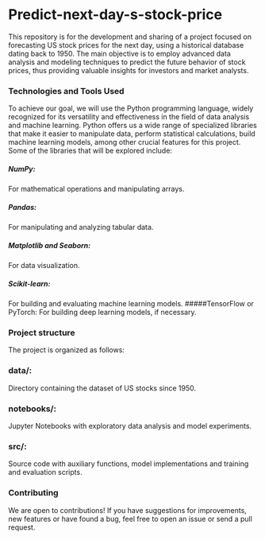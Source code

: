 # Predict-next-day-s-stock-price


This repository is for the development and sharing of a project focused on forecasting US stock prices for the next day, using a historical database dating back to 1950. The main objective is to employ advanced data analysis and modeling techniques to predict the future behavior of stock prices, thus providing valuable insights for investors and market analysts.

### Technologies and Tools Used

To achieve our goal, we will use the Python programming language, widely recognized for its versatility and effectiveness in the field of data analysis and machine learning. Python offers us a wide range of specialized libraries that make it easier to manipulate data, perform statistical calculations, build machine learning models, among other crucial features for this project. Some of the libraries that will be explored include:

##### NumPy: 
For mathematical operations and manipulating arrays.
##### Pandas: 
For manipulating and analyzing tabular data.
##### Matplotlib and Seaborn: 
For data visualization.
##### Scikit-learn: 
For building and evaluating machine learning models.
#####TensorFlow or PyTorch:
For building deep learning models, if necessary.
### Project structure
The project is organized as follows:

### data/: 
Directory containing the dataset of US stocks since 1950.

### notebooks/: 
Jupyter Notebooks with exploratory data analysis and model experiments.
### src/: 
Source code with auxiliary functions, model implementations and training and evaluation scripts.

### Contributing
We are open to contributions! If you have suggestions for improvements, new features or have found a bug, feel free to open an issue or send a pull request.

